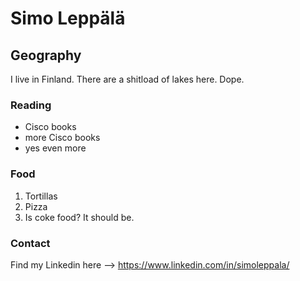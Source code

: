 # Simo Leppälä

## Geography

I live in Finland. There are a shitload of lakes here. Dope.

### Reading
- Cisco books
- more Cisco books
- yes even more

### Food

1. Tortillas
2. Pizza
3. Is coke food? It should be.

### Contact

Find my Linkedin here --> https://www.linkedin.com/in/simoleppala/
